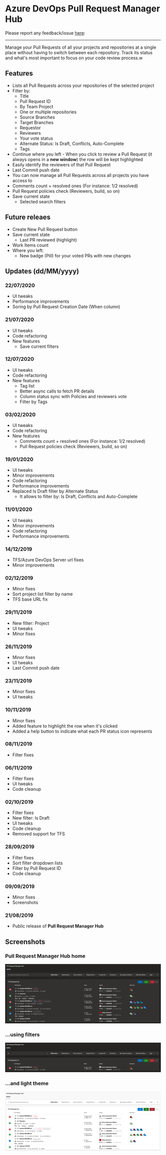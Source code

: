# Azure DevOps Pull Request Manager Hub

Please report any feedback/issue [here](https://github.com/cribeiro84/azure-devops-pull-request-hub):

------

Manage your Pull Requests of all your projects and repositories at a single place without having to switch between each repository. Track its status and what's most important to focus on your code review process.w

## Features

- Lists all Pull Requests across your repositories of the selected project
- Filter by:
  - Title
  - Pull Request ID
  - By Team Project
  - One or multiple repositories
  - Source Branches
  - Target Branches
  - Requestor
  - Reviewers
  - Your vote status
  - Alternate Status: Is Draft, Conflicts, Auto-Complete
  - Tags
- Continue where you left - When you click to review a Pull Request (it always opens in a **new window**) the row will be kept highlighted
- Easily identify the reviewers of that Pull Request
- Last Commit push date
- You can now manage all Pull Requests across all projects you have access to
- Comments count + resolved ones (For instance: 1/2 resolved)
- Pull Request policies check (Reviewers, build, so on)
- Save current state
  - Selected search filters

## Future releaes

- Create New Pull Request button
- Save current state
  - Last PR reviewed (highlight)
- Work Items count
- Where you left:
  - New badge (Pill) for your voted PRs with new changes

## Updates (dd/MM/yyyy)

### 22/07/2020

- UI tweaks
- Performance improvements
- Soring by Pull Request Creation Date (When column)

### 21/07/2020

- UI tweaks
- Code refactoring
- New features
  - Save current filters

### 12/07/2020

- UI tweaks
- Code refactoring
- New features
  - Tag list
  - Better async calls to fetch PR details
  - Column status sync with Policies and reviewers vote
  - Filter by Tags

### 03/02/2020

- UI tweaks
- Code refactoring
- New features
  - Comments count + resolved ones (For instance: 1/2 resolved)
  - Pull Request policies check (Reviewers, build, so on)

### 19/01/2020

- UI tweaks
- Minor improvements
- Code refactoring
- Performance improvements
- Replaced Is Draft filter by Alternate Status
  - It allows to filter by: Is Draft, Conflicts and Auto-Complete

### 11/01/2020

- UI tweaks
- Minor improvements
- Code refactoring
- Performance improvements

### 14/12/2019

- TFS/Azure DevOps Server url fixes
- Minor improvements

### 02/12/2019

- Minor fixes
- Sort project list filter by name
- TFS base URL fix

### 29/11/2019

- New filter: Project
- UI tweaks
- Minor fixes

### 26/11/2019

- Minor fixes
- UI tweaks
- Last Commit push date

### 23/11/2019

- Minor fixes
- UI tweaks

### 10/11/2019

- Minor fixes
- Added feature to highlight the row when it's clicked
- Added a help button to indicate what each PR status icon represents

### 08/11/2019

- Filter fixes

### 06/11/2019

- Filter fixes
- UI tweaks
- Code cleanup

### 02/10/2019

- Filter fixes
- New filter: Is Draft
- UI tweaks
- Code cleanup
- Removed support for TFS

### 28/09/2019

- Filter fixes
- Sort filter dropdown lists
- Filter by Pull Request ID
- Code cleanup

### 09/09/2019

- Minor fixes
- Screenshots

### 21/08/2019

- Public release of **Pull Request Manager Hub**

## Screenshots

### Pull Request Manager Hub home

![Pull Request Manager Hub - No filter](marketplace/screenshots/screenshot-01.png)

### ...using filters

![Pull Request Manager Hub - Filtering](marketplace/screenshots/screenshot-02.png)

### ...and light theme

![Pull Request Manager Hub - Light Theme](marketplace/screenshots/screenshot-03.png)
